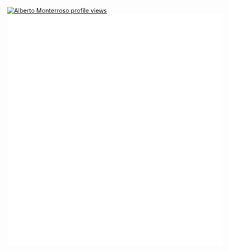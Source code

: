 [![Alberto Monterroso profile views](https://u8views.com/api/v1/github/profiles/14013679/views/day-week-month-total-count.svg)](https://u8views.com/github/Albermonte)
![Metrics](https://github.com/Albermonte/Albermonte/blob/main/github-metrics.svg)

<!--
**Albermonte/Albermonte** is a ✨ _special_ ✨ repository because its `README.md` (this file) appears on your GitHub profile.

Here are some ideas to get you started:

- 🔭 I’m currently working on ...
- 🌱 I’m currently learning ...
- 👯 I’m looking to collaborate on ...
- 🤔 I’m looking for help with ...
- 💬 Ask me about ...
- 📫 How to reach me: ...
- 😄 Pronouns: ...
- ⚡ Fun fact: ...
-->
